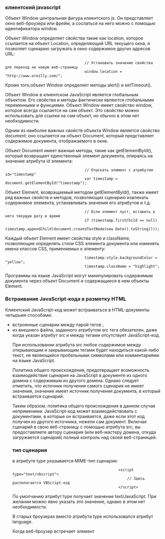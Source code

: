 ### клиентский javascript
Объект Window центральная фигура клиентского js. Он представляет окно веб-броузера или фрейм, а сослаться
на него можно с помощью идентификатора window.

Объект Window определяет свойства такие как location, которое ссылается на объект Location, определяющий
URL текущего окна, и позволяет сценарию загружать в окно содержимое других адресов URL:

                                        // Установить значение свойства для переход на новую веб-страницу
                                        window.location = "http://www.oreilly.com/";

Кроме того,объект Window определяет методы alert() и setTimeout().

Объект Window в клиентском JavaScript является глобальным объектом. Его свойства и методы фактически являются глобальными переменными и функциями. Объект Window имеет свойство window, которое всегда ссылается на сам объект.
Это свойство можно использовать для ссылки на сам объект, но обычно в этом нет необходимости.

Одним из наиболее важных свойств объекта Window является свойство document: оно ссылается на объект Document, который
представляет содержимое документа, отображаемого в окне.

Объект Document имеет важные методы, такие как getElementById(), который возвращает единственный элемент документа,
опираясь на значение атрибута id элемента:

                                        // Отыскать элемент с атрибутом id="timestamp"
                                        var timestamp = document.getElementById("timestamp");

Объект Element, возвращаемый методом getElementById(), также имеет ряд важных свойств и методов, позволяющих сценарию
извлекать содержимое элемента, устанавливать значения его атрибутов и т.д.

                                        // Если элемент пуст, вставить в него текущую дату и время
                                        if (timestamp.firstChild == null)
                                        timestamp.appendChild(document.createTextNode(new Date().toString()));

Каждый объект Element имеет свойства style и className, позволяющие определять стили CSS элемента документа или изменять имена классов CSS, применяемых к элементу:

                                        timestamp.style.backgroundColor = "yellow";
                                        timestamp.className = "highlight";

Программы на языке JavaScript могут манипулировать содержимым документа через объект Document и содержащиеся
в нем объекты Element.

### Встраивание JavaScript-кода в разметку HTML
Клиентский JavaScript-код может встраиваться в HTML-документы четырьмя способами:
 * встроенные сценарии между парой тегов <script> и </script>;
 * из внешнего файла, заданного атрибутом src тега <script>;
 * в обработчик события, заданный в качестве значения HTML-атрибута, такого как onclick или onmouseover;
 * как тело URL-адреса, использующего специальный спецификатор псевдопротокола JavaScript.

Согласно философии программирования, известной как ненавязчивый JavaScript (unobtrusive JavaScript), содержимое
(разметка HTML) и поведение (программный код на языке JavaScript) должны быть максимально отделены друг от друга.
Следуя этой философии программирования, сценарии на языке JavaScript лучше встраивать в HTML-документы с помощью
элементов <script>, имеющих атрибут src.

Тег <script> поддерживает атрибут src, который определяет URL-адрес файла, содержащего JavaScript-код:

                                        <script src="../../scripts/util.js"></script>

Закрывающий тег </script> обязателен, даже когда указан атрибут src и между тегами отсутствует JavaScript-код.

При использовании атрибута src любое содержимое между открывающим и закрывающим тегами <script> игнорируется.

Инструменты проверки соответствия разметки требованиям стандарта HTML5 будут выдавать предупреждения, если
между тегами <script src=""> и </script> будет находиться какой-либо текст, не являющийся пробельными символами
или комментариями на языке JavaScript.

Политика общего происхождения, предотвращает возможность взаимодействия сценария на JavaScript в документе из одного
домена с содержимым из другого домена. Однако следует отметить, что источник получения самого сценария не имеет значения, значение имеет источник получения документа, в который встраивается сценарий.

Таким образом, политика общего происхождения в данном случае неприменима: JavaScript-код может взаимодействовать
с документами, в которые он встраивается, даже если этот код получен из другого источника, нежели сам документ.
Включая сценарий в свою веб-страницу с помощью атрибута src, вы предоставляете автору сценария (или веб-мастеру
домена, откуда загружается сценарий) полный контроль над своей веб-страницей.

### тип сценария
в атрибуте type указывается MIME-тип сценария:

                                                    <script type="text/vbscript">
                                                        // Здесь располагается VBScript-код
                                                    </script>

По умолчанию атрибут type получает значение text/JavaScript. При желании можно явно указать это значение, однако
в этом нет необходимости.

В старых броузерах вместо атрибута type использовался атрибут language.

Когда веб-броузер встречает элемент <script> с атрибутом type, значение которого он не может распознать, он пытается
проанализировать элемент, но не отображает и не выполняет его содержимое. Это означает, что элемент <script> можно
использовать для встраивания в документ произвольных текстовых данных: достаточно просто указать значение атрибута
type, указывающее, что данные не являются выполняемым программным кодом.

Чтобы извлечь эти данные, можно воспользоваться свойством text объекта HTMLElement, представляющего элемент script
Однако важно отметить, что такой прием встраивания данных работает только при непосредственном встраивании их в разметку. Если указать атрибут src и неизвестное значение в атрибуте type, броузер проигнорирует этот тег и ничего
не будет загружать с указанного адреса URL.

### JavaScript в URL
Еще один способ выполнения JavaScript-кода на стороне клиента – включение этого кода в URL-адресе вслед за спецификатором псевдопротокола javascript:. Этот специальный тип протокола обозначает, что тело URL-адреса представляет собою произвольный JavaScript-код, который должен быть выполнен интерпретатором JavaScript. Он интерпретируется как единственная строка, и потому инструкции в ней должны быть отделены друг от друга точками
с запятой, а для комментариев следует использовать комбинации символов /* */, а не //. «Ресурсом», который
определяется URL-адресом javascript:, является значение, возвращаемое этим программным кодом, преобразованное в строку. Если программный код возвращает значение undefined, считается, что ресурс не имеет содержимого.

URL вида javascript: можно использовать везде, где допускается указывать обычные URL: в атрибуте href тега <a>, в атрибуте action тега <form> и даже как аргумент метода, такого как window.open(). 

                                        <a href="JavaScript: new Date().toLocaleTimeString();">
                                            Который сейчас час?
                                        </a>

Если необходимо гарантировать, что URL-адрес javascript: не затрет документ, можно с помощью оператора void обеспечить
принудительный возврат значения undefined:

                                <a href="javascript:void window.open('about:blank');">Open Window</a>

Без оператора void в этом URL-адресе значение, возвращаемое методом Window.open(), было бы преобразовано в строку
и (в некоторых броузерах) текущий документ был бы затерт новым документом с текстом:

                                                            [object Window]

### Выполнение JavaScript-программ
Если веб-страница содержит встроенный фрейм (элемент <iframe>), JavaScript-код во встроенном документе будет
работать с другим глобальным объектом, отличным от глобального объекта в объемлющем документе, и его можно
рассматривать как отдельную JavaScript-программу.

Если же оба документа, вмещающий и вложенный, получены с одного сервера, то программный код в одном документе
сможет взаимодействовать с программным кодом в другом документе и их можно считать взаимодействующими частями
одной программы.

### Синхронные, асинхронные и отложенные сценарии
Когда механизм синтаксического анализа разметки HTML встречает элемент <script>, он должен, по умолчанию,
выполнить сценарий, прежде чем продолжить разбор и отображение документа. Это не является проблемой для встроенных
сценариев, но если сценарий находится во внешнем файле, на который ссылается атрибут src, это означает, что часть документа, следующая за сценарием, не появится в окне броузера, пока сценарий не будет загружен и выполнен.

Такой синхронный, или блокирующий, порядок выполнения действует только по умолчанию. Тег <script> может
иметь атрибуты defer и async, которые определяют иной порядок выполнения сценариев. Это логические
 атрибуты – они не имеют значения; они просто должны присутствовать в теге <script>.
Согласно спецификации HTML5, эти атрибуты принимаются во внимание, только когда используются вместе с атрибутом
src, однако некоторые броузеры могут поддерживать атрибут defer и для встроенных сценариев:

                                            <script defer src="deferred.js"></script>
                                            <script async src="async.js"></script>

Атрибут defer заставляет броузер отложить выполнение сценария до момента, когда документ будет загружен, 
проанализирован и станет готов к выполнению операций. Атрибут async заставляет броузер выполнить сценарий, как только
это станет возможно, но не блокирует разбор документа на время загрузки сценария. Если тег <script> имеет оба атрибута, броузер, поддерживающий оба этих атрибута, отдаст предпочтение атрибуту async и проигнорирует атрибут
defer.